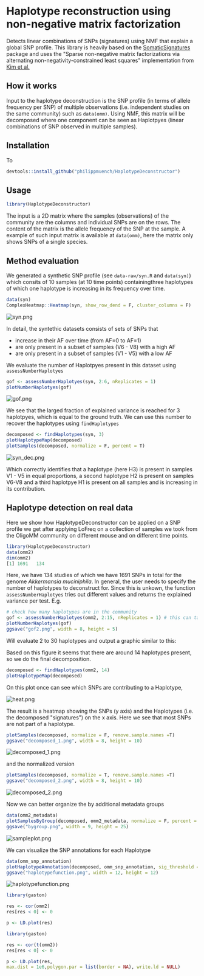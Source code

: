 # Haplotype reconstruction using non-negative matrix factorization 

Detects linear combinations of SNPs (signatures) using NMF that explain a global SNP profile. This library is heavily based on the [SomaticSignatures](https://github.com/juliangehring/SomaticSignatures) package and uses the "Sparse non-negative matrix factorizations via alternating non-negativity-constrained least squares" implementation from [Kim et al.](https://academic.oup.com/bioinformatics/article/23/12/1495/225472)


## How it works

Input to the haplotype deconstruction is the SNP profile (in terms of allele frequency per SNP) of multiple observations (i.e. independent studies on the same community) such as `data(omm)`. Using NMF, this matrix will be decomposed where one component can be seen as Haplotpyes (linear combinations of SNP observed in multiple samples).

## Installation

To 
```r
devtools::install_github("philippmuench/HaplotypeDeconstructor")
```

## Usage

```r
library(HaplotypeDeconstructor)
```

The input is a 2D matrix where the samples (observations) of the community are the columns and individual SNPs are on the rows. The content of the matrix is the allele frequency of the SNP at the sample. A example of such input matrix is available at `data(omm)`, here the matrix only shows SNPs of a single species.

## Method evaluation

We generated a synthetic SNP profile (see `data-raw/syn.R` and `data(syn)`) which consits of 10 samples (at 10 time points) containingthree haplotypes of which one haplotype is increasing in its frequency over time.


```r
data(syn)
ComplexHeatmap::Heatmap(syn, show_row_dend = F, cluster_columns = F)
````

![syn.png](syn.png)

In detail, the syntethic datasets consists of sets of SNPs that 

- increase in their AF over time (from AF=0 to AF=1)
- are only present in a subset of samples (V6 - V8) with a high AF
- are only present in a subset of samples (V1 - V5) with a low AF


We evaluate the number of Haplotpyes present in this dataset using `assessNumberHaplotyes`

```r
gof <- assessNumberHaplotyes(syn, 2:6, nReplicates = 1)
plotNumberHaplotyes(gof)
```

![gof.png](gof.png)

We see that the larged fraction of explained variance is reached for 3 haplotpyes, which is equal to the ground truth. We can use this number to recover the haplotypes using `findHaplotypes`

```r
decomposed <- findHaplotypes(syn, 3)
plotHaplotypeMap(decomposed)
plotSamples(decomposed, normalize = F, percent = T)
```
![syn_dec.png](syn_dec.png)

Which correctly identifies that a haplotype (here H3) is present in samples V1 - V5 in equal proportions, a second haplotype H2 is present on samples V6-V8 and a third haplotpye H1 is present on all samples and is increasing in its contribution.


## Haplotype detection on real data

Here we show how HaplotypeDeconstructor can be applied on a SNP profile we get after applying LoFreq on a collection of samples we took from the OligoMM community on different mouse and on different time points. 

```r
library(HaplotypeDeconstructor)
data(omm2)
dim(omm2)
[1] 1691   134
```

Here, we have 134 studies of which we have 1691 SNPs in total for the genome _Akkermansia muciniphila_. In general, the user needs to specify the number of haplotypes to deconstruct for. Since this is unkown, the function `assessNumberHaplotyes` tries out different values and returns the explained variance per test. E.g. 

```r
# check how many haplotypes are in the community
gof <- assessNumberHaplotyes(omm2, 2:15, nReplicates = 1) # this can take a while since it will evaluate many NMFs
plotNumberHaplotyes(gof)
ggsave("gof2.png", width = 8, height = 5)
```

Will evaluate 2 to 30 haplotypes and output a graphic similar to this:


Based on this figure it seems that there are around 14 haplotypes present, so we do the final decomposition.

```r
decomposed <- findHaplotypes(omm2, 14)
plotHaplotypeMap(decomposed)
```

On this plot once can see which SNPs are contributing to a Haplotype, 

![heat.png](heat.png)

The result is a heatmap showing the SNPs (y axis) and the Haplotypes (i.e. the decomposed "signatures") on the x axis. Here we see that most SNPs are not part of a haplotype. 

```r
plotSamples(decomposed, normalize = F, remove.sample.names =T)
ggsave("decomposed_1.png", width = 8, height = 10)
```

![decomposed_1.png](decomposed_1.png)

and the normalized version

```r
plotSamples(decomposed, normalize = T, remove.sample.names =T)
ggsave("decomposed_2.png", width = 8, height = 10)
```

![decomposed_2.png](decomposed_2.png)

Now we can better organize the by additional metadata groups

```r
data(omm2_metadata)
plotSamplesByGroup(decomposed, omm2_metadata, normalize = F, percent = T)
ggsave("bygroup.png", width = 9, height = 25)
```

![sampleplot.png](bygroup.png)

We can visualize the SNP annotations for each Haplotype

```r
data(omm_snp_annotation)
plotHaplotypeAnnotation(decomposed, omm_snp_annotation, sig_threshold = 0.1)
ggsave("haplotypefunction.png", width = 12, height = 12)
```

![haplotypefunction.png](haplotypefunction.png)


```r
library(gaston)

res <- cor(omm2)
res[res < 0] <- 0

p <- LD.plot(res)

```


```r
library(gaston)

res <- cor(t(omm2))
res[res < 0] <- 0

p <- LD.plot(res, 
max.dist = 1e6,polygon.par = list(border = NA), write.ld = NULL)

```

